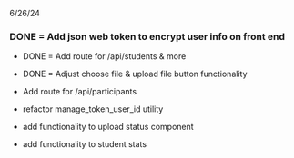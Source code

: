 6/26/24
### DONE = Add json web token to encrypt user info on front end

- DONE = Add route for /api/students & more
- DONE = Adjust choose file & upload file button functionality
- Add route for /api/participants

- refactor manage_token_user_id utility
- add functionality to upload status component
- add functionality to student stats